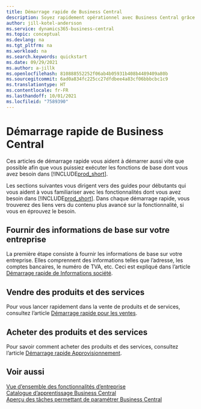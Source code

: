 ```yaml
---
title: Démarrage rapide de Business Central
description: Soyez rapidement opérationnel avec Business Central grâce aux conseils des articles de démarrage rapide qui vous aident à remplir les premiers champs critiques.
author: jill-kotel-andersson
ms.service: dynamics365-business-central
ms.topic: conceptual
ms.devlang: na
ms.tgt_pltfrm: na
ms.workload: na
ms.search.keywords: quickstart
ms.date: 09/29/2021
ms.author: a-jillk
ms.openlocfilehash: 810888552252f06ab4b05931b408b4489409a80b
ms.sourcegitcommit: 6ad0a834fc225cc27dfdbee4a83cf06bbbcbc1c9
ms.translationtype: HT
ms.contentlocale: fr-FR
ms.lasthandoff: 10/01/2021
ms.locfileid: "7589390"
---
```

# <a name="business-central-quick-starts"></a>Démarrage rapide de Business Central

Ces articles de démarrage rapide vous aident à démarrer aussi vite que possible afin que vous puissiez exécuter les fonctions de base dont vous avez besoin dans [!INCLUDE[prod_short](includes/prod_short.md)].

Les sections suivantes vous dirigent vers des guides pour débutants qui vous aident à vous familiariser avec les fonctionnalités dont vous avez besoin dans [!INCLUDE[prod_short](includes/prod_short.md)]. Dans chaque démarrage rapide, vous trouverez des liens vers du contenu plus avancé sur la fonctionnalité, si vous en éprouvez le besoin.

## <a name="provide-basic-information-about-your-company"></a>Fournir des informations de base sur votre entreprise

La première étape consiste à fournir les informations de base sur votre entreprise. Elles comprennent des informations telles que l’adresse, les comptes bancaires, le numéro de TVA, etc. Ceci est expliqué dans l’article [Démarrage rapide de Informations société](quick-start-company-information.md).

<!--
## Financial Basics

[Financial Information](quick-start-financial-information.md)  
(chart of accounts, but explained for non-accountants)
-->

<!--
## Basic Reports and Output Documents

[Reports and Documents](quick-start-reports-and-documents.md)  
(final reports, but also documents - how do I style invoices to work better for me?)
-->

## <a name="sell-products-and-services"></a>Vendre des produits et des services

Pour vous lancer rapidement dans la vente de produits et de services, consultez l’article [Démarrage rapide pour les ventes](quick-start-sell-products-and-services.md).

<!--
(customer, items, things on stock or not, orders versus invoices, get paid on time, etc.)
-->

## <a name="buy-products-and-services"></a>Acheter des produits et des services

Pour savoir comment acheter des produits et des services, consultez l’article [Démarrage rapide Approvisionnement](quick-start-procurement.md).  

<!--
(buy stuff, register in inventory, pay vendor)
-->

<!--
## Understand Your Business with Business Intelligence

[Business Intelligence](quick-start-business-intelligence.md)  
(reports)
-->

## <a name="see-also"></a>Voir aussi

[Vue d’ensemble des fonctionnalités d’entreprise](across-business-functionality.md)  
[Catalogue d’apprentissage Business Central](readiness/readiness-learning-catalog.md)  
[Aperçu des tâches permettant de paramétrer Business Central](setup.md)  
